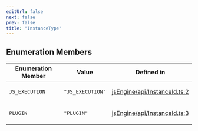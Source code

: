 ```yaml
---
editUrl: false
next: false
prev: false
title: "InstanceType"
---
```


## Enumeration Members

<table>
<thead>
<tr>
<th>Enumeration Member</th>
<th>Value</th>
<th>Defined in</th>
</tr>
</thead>
<tbody>
<tr>
<td>

`JS_EXECUTION`

</td>
<td>

`"JS_EXECUTION"`

</td>
<td>

[jsEngine/api/InstanceId.ts:2](https://github.com/mProjectsCode/obsidian-js-engine-plugin/blob/478195ff0950169f74ac27af6df4a8ee89bd131d/jsEngine/api/InstanceId.ts#L2)

</td>
</tr>
<tr>
<td>

`PLUGIN`

</td>
<td>

`"PLUGIN"`

</td>
<td>

[jsEngine/api/InstanceId.ts:3](https://github.com/mProjectsCode/obsidian-js-engine-plugin/blob/478195ff0950169f74ac27af6df4a8ee89bd131d/jsEngine/api/InstanceId.ts#L3)

</td>
</tr>
</tbody>
</table>
